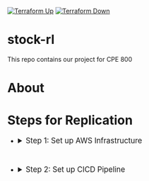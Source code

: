 [![Terraform Up](https://github.com/dylanzenner/stock-rl/actions/workflows/terraform-up.yml/badge.svg)](https://github.com/dylanzenner/stock-rl/actions/workflows/terraform-up.yml) [![Terraform Down](https://github.com/dylanzenner/stock-rl/actions/workflows/terraform-down.yml/badge.svg)](https://github.com/dylanzenner/stock-rl/actions/workflows/terraform-down.yml)

# stock-rl
This repo contains our project for CPE 800

# About

# Steps for Replication

 - <details>
    <summary style="font-size:larger;">Step 1: Set up AWS Infrastructure</summary>
    <br>
    The infrastructure for this project is contained in the <strong><font color=#0fb503>main.tf</font></strong> file. You can change this file to fit your specific architetcture needs but, if you just want to deploy the project for yourself there are some changes you will have to make. Those changes are as follows:
    <br>
    &nbsp;&nbsp;&nbsp;&nbsp;

    - Uncomment lines 90 - 97.
    <br>
    &nbsp;&nbsp;&nbsp;&nbsp;

    - Add your IP address to line 96
    <br>
    &nbsp;&nbsp;&nbsp;&nbsp;
    
    - Create your own key pair in AWS and replace the   
      keypair name on line 139 with the name of the 
      keypair you just created
    <br>
    &nbsp;&nbsp;&nbsp;&nbsp;

    - Add your email address to line 168

    </details>

<br>

 - <details>
    <summary style="font-size:larger;">Step 2: Set up CICD Pipeline</summary>
    <br>
    For this project a CICD pipeline is set up to automatically deploy and teardown the AWS infrastructure based on when the stock market opens and closes. Below are the steps to set up the CICD pipeline:
    <br>
    &nbsp;&nbsp;&nbsp;&nbsp;

    - You can follow the steps outlined [here](https://learn.hashicorp.com/tutorials/terraform/github-actions?in=terraform/automation) and tailor it to your needs. 
 
      
    </details>
